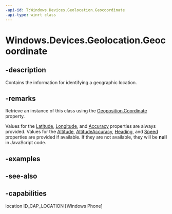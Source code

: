 ```yaml
---
-api-id: T:Windows.Devices.Geolocation.Geocoordinate
-api-type: winrt class
---
```


<!-- Class syntax.
public class Geocoordinate : Windows.Devices.Geolocation.IGeocoordinate, Windows.Devices.Geolocation.IGeocoordinateWithPoint, Windows.Devices.Geolocation.IGeocoordinateWithPositionData, Windows.Devices.Geolocation.IGeocoordinateWithPositionSourceTimestamp
-->

# Windows.Devices.Geolocation.Geocoordinate

## -description
Contains the information for identifying a geographic location.

## -remarks
Retrieve an instance of this class using the [Geoposition.Coordinate](geoposition_coordinate.md) property.

Values for the [Latitude](geocoordinate_latitude.md), [Longitude](geocoordinate_longitude.md), and [Accuracy](geocoordinate_accuracy.md) properties are always provided. Values for the [Altitude](geocoordinate_altitude.md), [AltitudeAccuracy](geocoordinate_altitudeaccuracy.md), [Heading](geocoordinate_heading.md), and [Speed](geocoordinate_speed.md) properties are provided if available. If they are not available, they will be **null** in JavaScript code.

## -examples

## -see-also

## -capabilities
location
ID_CAP_LOCATION [Windows Phone]
